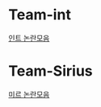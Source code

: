 # Team-int
[인트 논란모음](https://github.com/Team-DeVent/Project-Insight/issues/1)   

# Team-Sirius
[미르 논란모음](https://github.com/Team-DeVent/Project-Insight/issues/2)   
